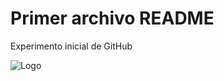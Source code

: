 
# Primer archivo README

Experimento inicial de GitHub

![Logo](https://cdn.prod.website-files.com/5f5a53e153805db840dae2db/6458d604829148153fb7cd52_codigo-python-beautiful-soup.jpg)
